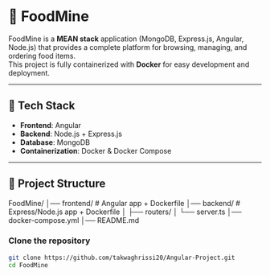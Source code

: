 # 🍔 FoodMine

FoodMine is a **MEAN stack** application (MongoDB, Express.js, Angular, Node.js) that provides a complete platform for browsing, managing, and ordering food items.  
This project is fully containerized with **Docker** for easy development and deployment.

---

## 🚀 Tech Stack
- **Frontend**: Angular  
- **Backend**: Node.js + Express.js  
- **Database**: MongoDB  
- **Containerization**: Docker & Docker Compose  

---

## 📂 Project Structure


FoodMine/
│── frontend/ # Angular app + Dockerfile
│── backend/ # Express/Node.js app + Dockerfile
│ ├── routers/ 
│ └── server.ts 
│── docker-compose.yml 
│── README.md



###  Clone the repository
```bash
git clone https://github.com/takwaghrissi20/Angular-Project.git
cd FoodMine
